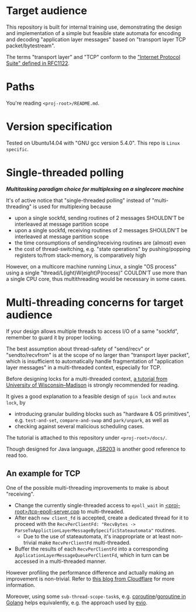 Target audience
======================

This repository is built for internal training use, demonstrating the design and implementation of a simple but feasible state automata for encoding and decoding "application layer messages" based on "transport layer TCP packet/bytestream".

The terms "transport layer" and "TCP" conform to the ["Internet Protocol Suite" defined in RFC1122](https://tools.ietf.org/html/rfc1122).


# Paths

You're reading `<proj-root>/README.md`.


# Version specification

Tested on Ubuntu14.04 with "GNU gcc version 5.4.0". This repo is `Linux specific`.


# Single-threaded polling

***Multitasking paradigm choice for multiplexing on a singlecore machine***

It's of active notice that "single-threaded polling" instead of "multi-threading" is used for multiplexing because

- upon a single sockfd, sending routines of 2 messages SHOULDN'T be interleaved at message partition scope 
- upon a single sockfd, receiving routines of 2 messages SHOULDN'T be interleaved at message partition scope  
- the time consumptions of sending/receiving routines are (almost) even
- the cost of thread-switching, e.g. "state operations" by pushing/popping registers to/from stack-memory, is comparatively high 

However, on a multicore machine running Linux, a single "OS process" using a single "thread/L(ight)W(eight)P(rocess)" COULDN'T use more than a single CPU core, thus multithreading would be necessary in some cases. 


# Multi-threading concerns for target audience

If your design allows multiple threads to access I/O of a same "sockfd", remember to guard it by proper locking. 

The best assumption about thread-safety of "send/recv" or "sendto/recvfrom" is at the scope of no larger than "transport layer packet", which is insufficient to automatically handle fragmentation of "application layer messages" in a multi-threaded context, especially for TCP.  

Before designing locks for a multi-threaded context, [a tutorial from University of Wisconsin–Madison](http://pages.cs.wisc.edu/~remzi/OSTEP/threads-locks.pdf) is strongly recommended for reading. 

It gives a good explanation to a feasible design of `spin lock` and `mutex lock`, by 
- introducing granular building blocks such as "hardware & OS primitives", e.g. `test-and-set`, `compare-and-swap` and `park/unpark`, as well as 
- checking against several malicious scheduling cases. 

The tutorial is attached to this repository under `<proj-root>/docs/`.  

Though designed for Java language, [JSR203](https://jcp.org/en/jsr/detail?id=203) is another good reference to read too.

## An example for TCP

One of the possible multi-threading improvements to make is about "receiving". 
- Change the currently single-threaded access to `epoll_wait` in [\<proj-root\>/tcp-epoll-server.cpp](https://github.com/genxium/CSocketChatroom/blob/master/tcp-epoll-server.cpp) to multi-threaded.
- After each `new client_fd` is accepted, create a dedicated thread for it to proceed with the `RecvPerClientFd: "RecvBytes -> ParseToApplictionLayerMessageBySpecificStateautomata"` routines.
  - Due to the use of stateautomata, it's inappropriate or at least non-trivial make `RecvPerClientFd` multi-threaded.
- Buffer the results of each `RecvPerClientFd` into a corresponding `ApplicationLayerMessageQueuePerClientFd`, which in turn can be accessed in a multi-threaded manner.

However profiling the performance difference and actually making an improvement is non-trivial. Refer to [this blog from Cloudflare](https://blog.cloudflare.com/how-to-receive-a-million-packets/) for more information.  

Moreover, using some `sub-thread-scope-task`s, e.g. [coroutine](https://en.wikipedia.org/wiki/Coroutine)/[goroutine in Golang](https://tour.golang.org/concurrency/1) helps equivalently, e.g. the approach used by [evio](https://github.com/tidwall/evio). 
